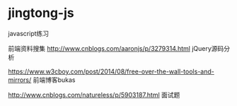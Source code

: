 # jingtong-js
javascript练习

前端资料搜集
http://www.cnblogs.com/aaronjs/p/3279314.html jQuery源码分析

https://www.w3cboy.com/post/2014/08/free-over-the-wall-tools-and-mirrors/ 前端博客bukas

http://www.cnblogs.com/natureless/p/5903187.html 面试题


